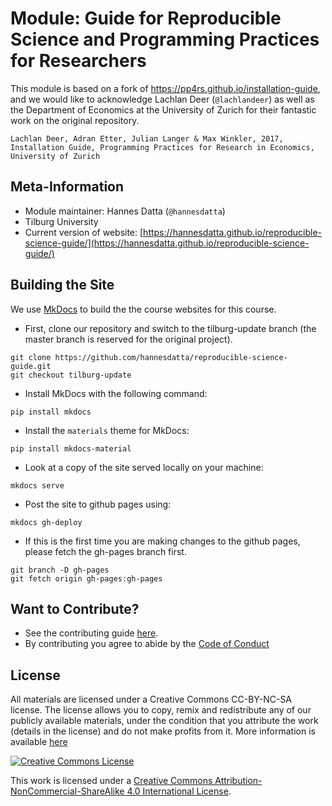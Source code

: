 # Module: Guide for Reproducible Science and Programming Practices for Researchers

This module is based on a fork of https://pp4rs.github.io/installation-guide,
and we would like to acknowledge Lachlan Deer (`@lachlandeer`) as well as the
Department of Economics at the University of Zurich for their fantastic work
on the original repository.

```
Lachlan Deer, Adran Etter, Julian Langer & Max Winkler, 2017, Installation Guide, Programming Practices for Research in Economics, University of Zurich
```

## Meta-Information

*   Module maintainer: Hannes Datta (`@hannesdatta`)
*   Tilburg University
*   Current version of website: [https://hannesdatta.github.io/reproducible-science-guide/](https://hannesdatta.github.io/reproducible-science-guide/)

## Building the Site

We use [MkDocs]() to build the the course websites for this course.

* First, clone our repository and switch to the tilburg-update branch (the master branch is reserved for the original project).
```{.bash}
git clone https://github.com/hannesdatta/reproducible-science-guide.git
git checkout tilburg-update
```

* Install MkDocs with the following command:
```{.bash, id:"j29ie3c7"}
pip install mkdocs
```

* Install the `materials` theme for MkDocs:
```{.bash}
pip install mkdocs-material
```

* Look at a copy of the site served locally on your machine:
```{.bash, id:"j29ie3c7"}
mkdocs serve
```
* Post the site to github pages using:
```{.bash, id:"j29ie3c7"}
mkdocs gh-deploy
```

* If this is the first time you are making changes to the github pages, please fetch the gh-pages branch first.
```{.bash}
git branch -D gh-pages
git fetch origin gh-pages:gh-pages
```

## Want to Contribute?

* See the contributing guide [here](CONTRIBUTING.md).
* By contributing you agree to abide by the [Code of Conduct](CONDUCT.md)

## License

All materials are licensed under a Creative Commons CC-BY-NC-SA license. The license allows you to copy, remix and redistribute any of our publicly available materials, under the condition that you attribute the work (details in the license) and do not make profits from it. More information is available [here](LICENSE.md)

<a rel="license" href="http://creativecommons.org/licenses/by-nc-sa/4.0/"><img alt="Creative Commons License" style="border-width:0" src="https://i.creativecommons.org/l/by-nc-sa/4.0/88x31.png" /></a><br />

This work is licensed under a <a rel="license" href="http://creativecommons.org/licenses/by-nc-sa/4.0/">Creative Commons Attribution-NonCommercial-ShareAlike 4.0 International License</a>.
